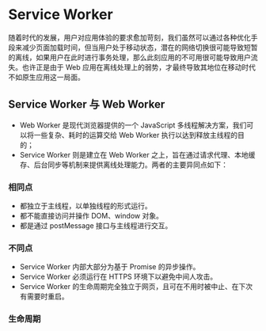 # Service Worker
随着时代的发展，用户对应用体验的要求愈加苛刻，我们虽然可以通过各种优化手段来减少页面加载时间，但当用户处于移动状态，潜在的网络切换很可能导致短暂的离线，如果用户在此时进行事务处理，那么此刻应用的不可用很可能导致用户流失。也许正是由于 Web 应用在离线处理上的弱势，才最终导致其地位在移动时代不如原生应用这一局面。

## Service Worker 与 Web Worker
- Web Worker 是现代浏览器提供的一个 JavaScript 多线程解决方案，我们可以将一些复杂、耗时的运算交给 Web Worker 执行以达到释放主线程的目的；
- Service Worker 则是建立在 Web Worker 之上，旨在通过请求代理、本地缓存、后台同步等机制来提供离线处理能力。两者的主要异同点如下：

### 相同点
- 都独立于主线程，以单独线程的形式运行。
- 都不能直接访问并操作 DOM、window 对象。
- 都是通过 postMessage 接口与主线程进行交互。

### 不同点
- Service Worker 内部大部分为基于 Promise 的异步操作。
- Service Worker 必须运行在 HTTPS 环境下以避免中间人攻击。
- Service Worker 的生命周期完全独立于网页，且可在不用时被中止、在下次有需要时重启。

### 生命周期
